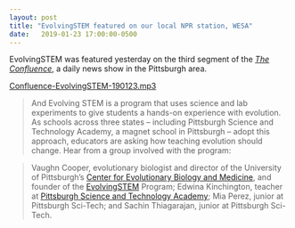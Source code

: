```yaml
---
layout: post
title: "EvolvingSTEM featured on our local NPR station, WESA"
date:   2019-01-23 17:00:00-0500
---
```



EvolvingSTEM was featured yesterday on the third segment of the [*The Confluence*](https://www.wesa.fm/post/alliances-still-key-aurora-sharrards-vision-systemic-sustainability), a daily news show in the Pittsburgh area.

[Confluence-EvolvingSTEM-190123.mp3](https://github.com/CooperLabWebsite/CooperLabWebsite.github.io/blob/master/Confluence-EvolvingSTEM-190123.mp3)

>And Evolving STEM is a program that uses science and lab experiments to give students a hands-on experience with evolution. As schools across three states – including Pittsburgh Science and Technology Academy, a magnet school in Pittsburgh – adopt this approach, educators are asking how teaching evolution should change. Hear from a group involved with the program:

>Vaughn Cooper, evolutionary biologist and director of the University of Pittsburgh’s [Center for Evolutionary Biology and Medicine](http://cebam.pitt.edu), and founder of the [EvolvingSTEM](http://evolvingstem.org) Program;
Edwina Kinchington, teacher at [Pittsburgh Science and Technology Academy](https://pittsburghscitech.com);
Mia Perez, junior at Pittsburgh Sci-Tech; and
Sachin Thiagarajan, junior at Pittsburgh Sci-Tech.
